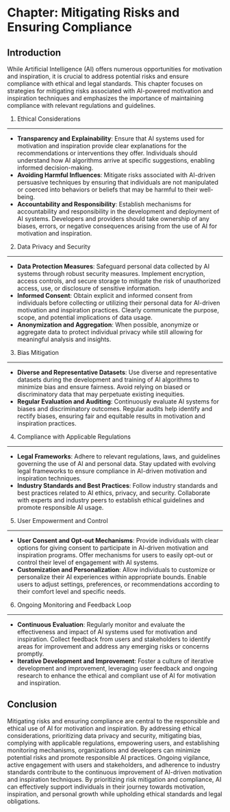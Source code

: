Chapter: Mitigating Risks and Ensuring Compliance
=================================================

Introduction
------------

While Artificial Intelligence (AI) offers numerous opportunities for motivation and inspiration, it is crucial to address potential risks and ensure compliance with ethical and legal standards. This chapter focuses on strategies for mitigating risks associated with AI-powered motivation and inspiration techniques and emphasizes the importance of maintaining compliance with relevant regulations and guidelines.

1. Ethical Considerations
-------------------------

* **Transparency and Explainability**: Ensure that AI systems used for motivation and inspiration provide clear explanations for the recommendations or interventions they offer. Individuals should understand how AI algorithms arrive at specific suggestions, enabling informed decision-making.
* **Avoiding Harmful Influences**: Mitigate risks associated with AI-driven persuasive techniques by ensuring that individuals are not manipulated or coerced into behaviors or beliefs that may be harmful to their well-being.
* **Accountability and Responsibility**: Establish mechanisms for accountability and responsibility in the development and deployment of AI systems. Developers and providers should take ownership of any biases, errors, or negative consequences arising from the use of AI for motivation and inspiration.

2. Data Privacy and Security
----------------------------

* **Data Protection Measures**: Safeguard personal data collected by AI systems through robust security measures. Implement encryption, access controls, and secure storage to mitigate the risk of unauthorized access, use, or disclosure of sensitive information.
* **Informed Consent**: Obtain explicit and informed consent from individuals before collecting or utilizing their personal data for AI-driven motivation and inspiration practices. Clearly communicate the purpose, scope, and potential implications of data usage.
* **Anonymization and Aggregation**: When possible, anonymize or aggregate data to protect individual privacy while still allowing for meaningful analysis and insights.

3. Bias Mitigation
------------------

* **Diverse and Representative Datasets**: Use diverse and representative datasets during the development and training of AI algorithms to minimize bias and ensure fairness. Avoid relying on biased or discriminatory data that may perpetuate existing inequities.
* **Regular Evaluation and Auditing**: Continuously evaluate AI systems for biases and discriminatory outcomes. Regular audits help identify and rectify biases, ensuring fair and equitable results in motivation and inspiration practices.

4. Compliance with Applicable Regulations
-----------------------------------------

* **Legal Frameworks**: Adhere to relevant regulations, laws, and guidelines governing the use of AI and personal data. Stay updated with evolving legal frameworks to ensure compliance in AI-driven motivation and inspiration techniques.
* **Industry Standards and Best Practices**: Follow industry standards and best practices related to AI ethics, privacy, and security. Collaborate with experts and industry peers to establish ethical guidelines and promote responsible AI usage.

5. User Empowerment and Control
-------------------------------

* **User Consent and Opt-out Mechanisms**: Provide individuals with clear options for giving consent to participate in AI-driven motivation and inspiration programs. Offer mechanisms for users to easily opt-out or control their level of engagement with AI systems.
* **Customization and Personalization**: Allow individuals to customize or personalize their AI experiences within appropriate bounds. Enable users to adjust settings, preferences, or recommendations according to their comfort level and specific needs.

6. Ongoing Monitoring and Feedback Loop
---------------------------------------

* **Continuous Evaluation**: Regularly monitor and evaluate the effectiveness and impact of AI systems used for motivation and inspiration. Collect feedback from users and stakeholders to identify areas for improvement and address any emerging risks or concerns promptly.
* **Iterative Development and Improvement**: Foster a culture of iterative development and improvement, leveraging user feedback and ongoing research to enhance the ethical and compliant use of AI for motivation and inspiration.

Conclusion
----------

Mitigating risks and ensuring compliance are central to the responsible and ethical use of AI for motivation and inspiration. By addressing ethical considerations, prioritizing data privacy and security, mitigating bias, complying with applicable regulations, empowering users, and establishing monitoring mechanisms, organizations and developers can minimize potential risks and promote responsible AI practices. Ongoing vigilance, active engagement with users and stakeholders, and adherence to industry standards contribute to the continuous improvement of AI-driven motivation and inspiration techniques. By prioritizing risk mitigation and compliance, AI can effectively support individuals in their journey towards motivation, inspiration, and personal growth while upholding ethical standards and legal obligations.
